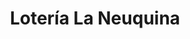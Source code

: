 ---
title: "Lotería La Neuquina"
url: /neuquen/loteria-la-neuquina-avenida-olascoaga/
shop: lotería
---